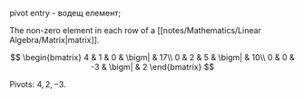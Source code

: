 pivot entry - водещ елемент; 

The non-zero element in each row of a [[notes/Mathematics/Linear Algebra/Matrix|matrix]].

$$
\begin{bmatrix}
4 & 1 & 0 & \bigm| & 17\\
0 & 2 & 5 & \bigm| & 10\\
0 & 0 & -3 & \bigm| & 2
\end{bmatrix} 
$$

Pivots: $4, 2, -3$.
